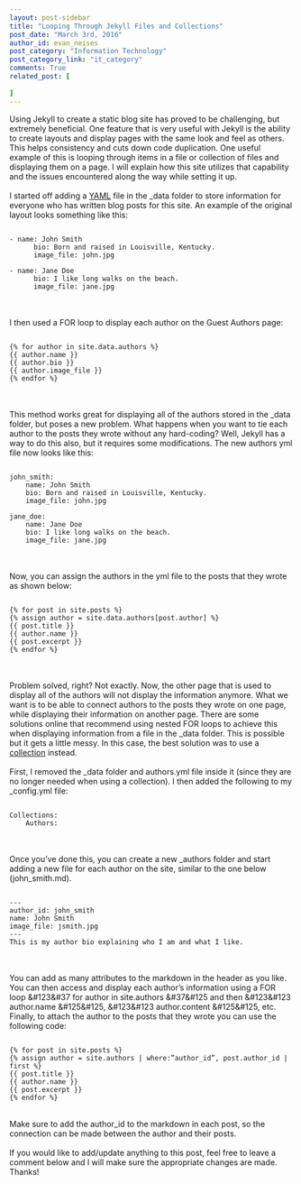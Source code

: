 ```yaml
---
layout: post-sidebar
title: "Looping Through Jekyll Files and Collections"
post_date: "March 3rd, 2016"
author_id: evan_neises
post_category: "Information Technology"
post_category_link: "it_category"
comments: True
related_post: [
	
]
---
```

Using Jekyll to create a static blog site has proved to be challenging, but extremely beneficial. One feature that is very useful with Jekyll is the ability to create layouts and display pages with the same look and feel as others.<!--endpreview--> This helps consistency and cuts down code duplication. One useful example of this is looping through items in a file or collection of files and displaying them on a page. I will explain how this site utilizes that capability and the issues encountered along the way while setting it up.
<br><br>
I started off adding a <a href="http://yaml.org/">YAML</a> file in the _data folder to store information for everyone who has written blog posts for this site. An example of the original layout looks something like this: <br>
<pre><code>
- name: John Smith
	  bio: Born and raised in Louisville, Kentucky.
	  image_file: john.jpg

- name: Jane Doe
	  bio: I like long walks on the beach.
	  image_file: jane.jpg
</code></pre>
<br><br>
I then used a FOR loop to display each author on the Guest Authors page:<br>
<pre><code>
&#123&#37 for author in site.data.authors &#37&#125
&#123&#123 author.name &#125&#125
&#123&#123 author.bio &#125&#125
&#123&#123 author.image_file &#125&#125
&#123&#37 endfor &#37&#125
</code></pre>
<br><br>
This method works great for displaying all of the authors stored in the _data folder, but poses a new problem. What happens when you want to tie each author to the posts they wrote without any hard-coding? Well, Jekyll has a way to do this also, but it requires some modifications. The new authors yml file now looks like this: <br>
<pre><code>
john_smith:
 	name: John Smith
	bio: Born and raised in Louisville, Kentucky.
 	image_file: john.jpg

jane_doe:
	name: Jane Doe
	bio: I like long walks on the beach.
	image_file: jane.jpg
</code></pre>
<br><br>
Now, you can assign the authors in the yml file to the posts that they wrote as shown below:<br>
<pre><code>
&#123&#37 for post in site.posts &#37&#125
&#123&#37 assign author = site.data.authors[post.author] &#37&#125
&#123&#123 post.title &#125&#125
&#123&#123 author.name &#125&#125
&#123&#123 post.excerpt &#125&#125
&#123&#37 endfor &#37&#125
</code></pre>
<br><br>
Problem solved, right? Not exactly. Now, the other page that is used to display all of the authors will not display the information anymore. What we want is to be able to connect authors to the posts they wrote on one page, while displaying their information on another page. There are some solutions online that recommend using nested FOR loops to achieve this when displaying information from a file in the _data folder. This is possible but it gets a little messy. In this case, the best solution was to use a <a href="https://jekyllrb.com/docs/collections/">collection</a> instead.
<br><br>
First, I removed the _data folder and authors.yml file inside it (since they are no longer needed when using a collection). I then added the following to my _config.yml file:<br>
<pre><code>
Collections:
	Authors:
</code></pre>
<br><br>
Once you’ve done this, you can create a new _authors folder and start adding a new file for each author on the site, similar to the one below (john_smith.md).<br>
<pre><code>
---
author_id: john_smith
name: John Smith
image_file: jsmith.jpg
---
This is my author bio explaining who I am and what I like.
</code></pre>
<br><br>
You can add as many attributes to the markdown in the header as you like. You can then access and display each author’s information using a FOR loop &#123&#37 for author in site.authors &#37&#125 and then &#123&#123 author.name &#125&#125, &#123&#123 author.content &#125&#125, etc. Finally, to attach the author to the posts that they wrote you can use the following code:<br>
<pre><code>
&#123&#37 for post in site.posts &#37&#125
&#123&#37 assign author = site.authors | where:”author_id”, post.author_id | first &#37&#125
&#123&#123 post.title &#125&#125
&#123&#123 author.name &#125&#125
&#123&#123 post.excerpt &#125&#125
&#123&#37 endfor &#37&#125
</code></pre>
<br>
Make sure to add the author_id to the markdown in each post, so the connection can be made between the author and their posts.
<br><br>
If you would like to add/update anything to this post, feel free to leave a comment below and I will make sure the appropriate changes are made. Thanks!
